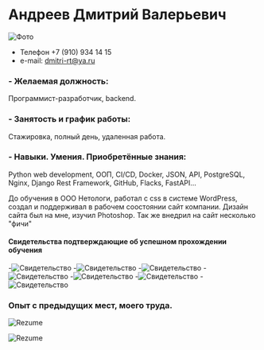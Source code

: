 
# Андреев Дмитрий Валерьевич
![Фото](img/Andreev_Dmitry.jpg)

- Телефон +7 (910) 934 14 15 
- e-mail:  dmitri-rt@ya.ru

### - Желаемая должность:
Программист-разработчик, backend.  

### - Занятость и график работы: 
Cтажировка, полный день, удаленная работа.




### - Навыки. Умения. Приобретённые знания:
Python web development, ООП, CI/CD, Docker, JSON, API, PostgreSQL, Nginx, Django Rest Framework, GitHub, Flacks, FastAPI...

До обучения в ООО Нетологи, работал с css в системе WordPress, создал и поддерживал в рабочем соостоянии сайт компании. Дизайн сайта был на мне, изучил Photoshop. Так же внедрил на сайт несколько "фичи"


#### Свидетельства подтверждающие об успешном прохождении обучения
-![Свидетельство](img/programming-basics-Python.png)
-![Свидетельство](img/OOP-and-working-with-API.png)
-![Свидетельство](img/Git-version-control-system.png)
-![Свидетельство](img/Databases-for-python-developers.png)
-![Свидетельство](img/professional-work-Python.png)
-![Свидетельство](img/Python-web-development.png)
-![Свидетельство](img/Django-crete-backend-app.png)

### Опыт c предыдущих мест, моего труда.

![Rezume](img/2025-01-17_12-45-16.png)

![Rezume](img/2025-01-17_12-47-17.png)


